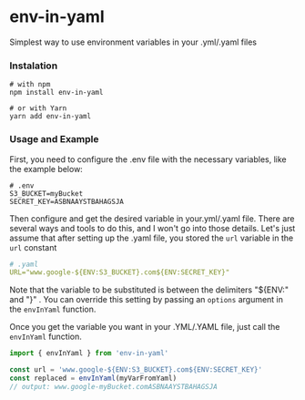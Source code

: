 # env-in-yaml

Simplest way to use environment variables in your .yml/.yaml files


### Instalation

```
# with npm
npm install env-in-yaml

# or with Yarn
yarn add env-in-yaml

```

### Usage and Example
First, you need to configure the .env file with the necessary variables, like the example below:

```
# .env
S3_BUCKET=myBucket
SECRET_KEY=ASBNAAYSTBAHAGSJA
```
Then configure and get the desired variable in your.yml/.yaml file. There are several ways and tools to do this, and I won't go into those details. Let's just assume that after setting up the .yaml file, you stored the `url` variable in the `url` constant

```yaml
# .yaml
URL="www.google-${ENV:S3_BUCKET}.com${ENV:SECRET_KEY}"

```
Note that the variable to be substituted is between the delimiters "${ENV:" and "}" .
You can override this setting by passing an `options` argument in the `envInYaml` function.

Once you get the variable you want in your .YML/.YAML file, just call the `envInYaml` function.

```ts
import { envInYaml } from 'env-in-yaml'

const url = 'www.google-${ENV:S3_BUCKET}.com${ENV:SECRET_KEY}'
const replaced = envInYaml(myVarFromYaml)
// output: www.google-myBucket.comASBNAAYSTBAHAGSJA

```

